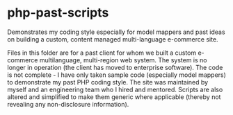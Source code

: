 # php-past-scripts
Demonstrates my coding style especially for model mappers and past ideas on building a custom, content managed multi-language e-commerce site.

Files in this folder are for a past client for whom we built a custom e-commerce multilanguage, multi-region web system. The system is no longer in operation (the client has moved to enterprise software). The code is not complete - I have only taken sample code (especially model mappers) to demonstrate my past PHP coding style. The site was maintained by myself and an engineering team who I hired and mentored. Scripts are also altered and simplified to make them generic where applicable (thereby not revealing any non-disclosure information).
